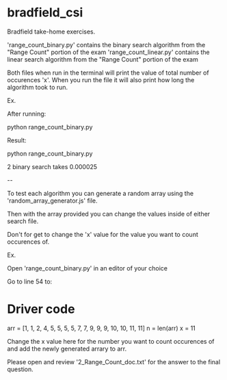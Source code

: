 # bradfield_csi

Bradfield take-home exercises.

'range_count_binary.py' contains the binary search algorithm from the "Range Count" portion of the exam
'range_count_linear.py' contains the linear search algorithm from the "Range Count" portion of the exam

Both files when run in the terminal will print the value of total number of occurences 'x'.
When you run the file it will also print how long the algorithm took to run.

Ex.

After running:

python range_count_binary.py

Result:

python range_count_binary.py

2
binary search takes 0.000025

--

To test each algorithm you can generate a random array using the 'random_array_generator.js' file.

Then with the array provided you can change the values inside of either search file.

Don't for get to change the 'x' value for the value you want to count occurences of.

Ex.

Open 'range_count_binary.py' in an editor of your choice

Go to line 54 to:

# Driver code

arr = [1, 1, 2, 4, 5, 5, 5, 5, 7, 7, 9, 9, 9, 10, 10, 11, 11]
n = len(arr)
x = 11

Change the x value here for the number you want to count occurences of and add the newly generated arrary to arr.

Please open and review '2_Range_Count_doc.txt' for the answer to the final question.
